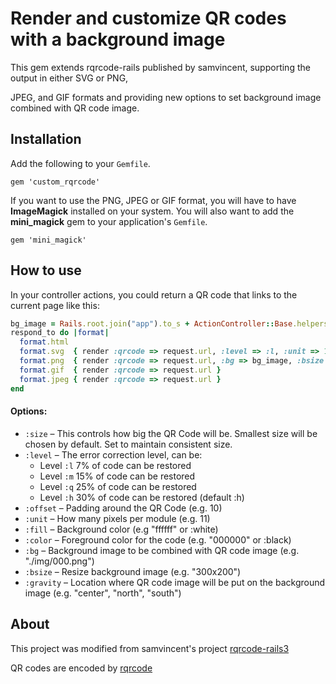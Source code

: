 # Render and customize QR codes with a background image

This gem extends rqrcode-rails published by samvincent, supporting the output in either SVG or PNG, 

JPEG, and GIF formats and providing new options to set background image combined with QR code image.


## Installation

Add the following to your `Gemfile`.

    gem 'custom_rqrcode'

If you want to use the PNG, JPEG or GIF format, you will have to have **ImageMagick** installed on your system.
You will also want to add the **mini_magick** gem to your application's `Gemfile`.

    gem 'mini_magick'

## How to use

In your controller actions, you could return a QR code that links to the current page like this:

```ruby
bg_image = Rails.root.join("app").to_s + ActionController::Base.helpers.asset_path("images/bg_image.png")
respond_to do |format|
  format.html
  format.svg  { render :qrcode => request.url, :level => :l, :unit => 10 }
  format.png  { render :qrcode => request.url, :bg => bg_image, :bsize => "200x100", :gravity => "center" }
  format.gif  { render :qrcode => request.url }
  format.jpeg { render :qrcode => request.url }
end
```
  
#### Options:

* `:size`    – This controls how big the QR Code will be. Smallest size will be chosen by default. Set to maintain consistent size.
* `:level`   – The error correction level, can be:
  * Level `:l` 7%  of code can be restored
  * Level `:m` 15% of code can be restored
  * Level `:q` 25% of code can be restored
  * Level `:h` 30% of code can be restored (default :h) 
* `:offset`  – Padding around the QR Code (e.g. 10)
* `:unit`    – How many pixels per module (e.g. 11)
* `:fill`    – Background color (e.g "ffffff" or :white)
* `:color`   – Foreground color for the code (e.g. "000000" or :black)
* `:bg`      – Background image to be combined with QR code image (e.g. "./img/000.png")
* `:bsize`   – Resize background image (e.g. "300x200")
* `:gravity` – Location where QR code image will be put on the background image (e.g. "center", "north", "south")

## About

This project was modified from samvincent's project [rqrcode-rails3](https://github.com/samvincent/rqrcode-rails3)

QR codes are encoded by [rqrcode](https://github.com/whomwah/rqrcode)
